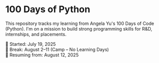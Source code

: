 # 100 Days of Python

This repository tracks my learning from Angela Yu's 100 Days of Code (Python). I'm on a mission to build strong programming skills for R&D, internships, and placements.

🔹 Started: July 19, 2025  
🔹 Break: August 2–11 (Camp – No Learning Days)  
🔹 Resuming from: August 12, 2025

